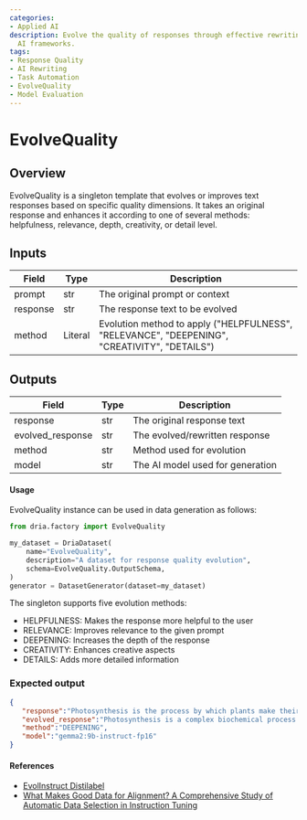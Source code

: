 ```yaml
---
categories:
- Applied AI
description: Evolve the quality of responses through effective rewriting methods within
  AI frameworks.
tags:
- Response Quality
- AI Rewriting
- Task Automation
- EvolveQuality
- Model Evaluation
---
```


# EvolveQuality

## Overview
EvolveQuality is a singleton template that evolves or improves text responses based on specific quality dimensions. It takes an original response and enhances it according to one of several methods: helpfulness, relevance, depth, creativity, or detail level.

## Inputs
| Field | Type | Description |
|-------|------|-------------|
| prompt | str | The original prompt or context |
| response | str | The response text to be evolved |
| method | Literal | Evolution method to apply ("HELPFULNESS", "RELEVANCE", "DEEPENING", "CREATIVITY", "DETAILS") |

## Outputs
| Field | Type | Description |
|-------|------|-------------|
| response | str | The original response text |
| evolved_response | str | The evolved/rewritten response |
| method | str | Method used for evolution |
| model | str | The AI model used for generation |

#### Usage

EvolveQuality instance can be used in data generation as follows:

```python
from dria.factory import EvolveQuality

my_dataset = DriaDataset(
    name="EvolveQuality",
    description="A dataset for response quality evolution",
    schema=EvolveQuality.OutputSchema,
)
generator = DatasetGenerator(dataset=my_dataset)
```

The singleton supports five evolution methods:
- HELPFULNESS: Makes the response more helpful to the user
- RELEVANCE: Improves relevance to the given prompt
- DEEPENING: Increases the depth of the response
- CREATIVITY: Enhances creative aspects
- DETAILS: Adds more detailed information

### Expected output

```json
{
   "response":"Photosynthesis is the process by which plants make their own food using sunlight.",
   "evolved_response":"Photosynthesis is a complex biochemical process through which plants, algae, and some bacteria convert light energy into chemical energy. This process occurs in the chloroplasts of plant cells and involves two main stages: the light-dependent reactions and the light-independent reactions (Calvin cycle). During the light-dependent reactions, chlorophyll and other pigments in the thylakoid membranes absorb sunlight, which drives the splitting of water molecules into oxygen, protons, and electrons. This creates a proton gradient that powers the production of ATP. The light-independent reactions use the energy from ATP and NADPH (produced in the light-dependent reactions) to fix carbon dioxide from the air into glucose through a series of enzymatic reactions. This glucose serves as the primary energy source for the plant and can be used to synthesize other organic compounds necessary for growth and development. Photosynthesis is crucial for life on Earth, as it produces oxygen as a byproduct and forms the base of most food chains in ecosystems.",
   "method":"DEEPENING",
   "model":"gemma2:9b-instruct-fp16"
}
```

#### References
- [EvolInstruct Distilabel](https://distilabel.argilla.io/latest/components-gallery/tasks/evolquality/)
- [What Makes Good Data for Alignment? A Comprehensive Study of Automatic Data Selection in Instruction Tuning](https://arxiv.org/abs/2312.15685)